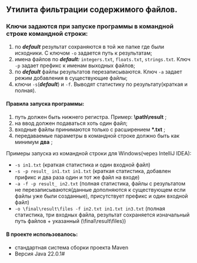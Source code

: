 ## Утилита фильтрации содержимого файлов.

### Ключи задаются при запуске программы в командной строке командной строки:
1. по __*default*__ результат сохраняются в той же папке где были исходники. С ключом `-o` задается путь к результатам;
2. имена файлов по __*default:*__ `integers.txt`, `floats.txt`, `strings.txt`. Ключ `-p` задает префикс к именам 
выходных файлов;
3. по __*default*__ файлы результатов перезаписываются. Ключ `-a` задает режим добавления в существующие файлы;
4. ключи `-s`(__*default*__) и `-f`. Выводят статистику по результату(краткая и полная).

#### Правила запуска программы:
1. путь должен быть нижнего регистра. Пример: __\path\result__ ;
2. на ввод должен подаваться хоть один файл;
3. входные файлы принимаются только с расширением __\*.txt__ ;
4. передаваемые параметры в командной строке должно быть как минимум __два__ ;

Примеры запуска из командной строки для Windows(через IntelliJ IDEA):
* `-s in1.txt` (краткая статистика и один входной файл)
* `-s -p result_ in1.txt in1.txt` (краткая статистика, добавлен прификс и два раза один и тот же файл на входе)
* `-a -f -p result_ in2.txt` (полная статистика, файлы с результатом не перезаписываются(данные дополняются к 
существующем если файлы уже были созданные), присутствует префикс и один входной файл)
* `-o \final\result\files -f in2.txt in1.txt in3.txt` (полная статистика, три входных файла, результат сохраняется
изначальный путь файлов + указанный (\final\result\files))

#### В проекте использовалось:
* стандартная система сборки проекта Maven
* Версия Java 22.0.1# 
